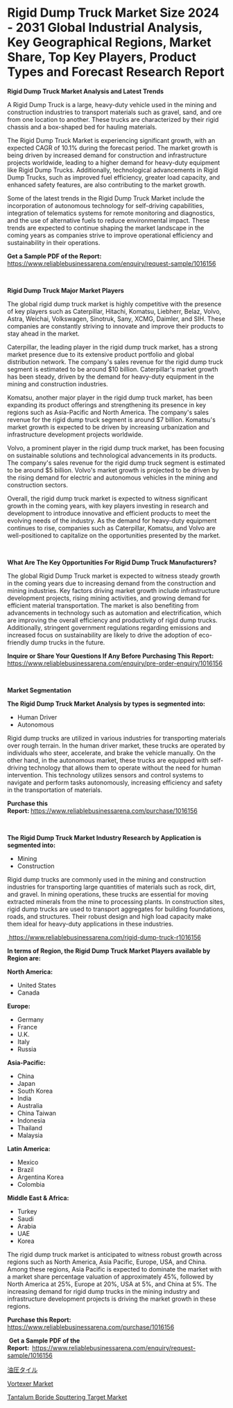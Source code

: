 <p><h1>Rigid Dump Truck Market Size 2024 - 2031 Global Industrial Analysis, Key Geographical Regions, Market Share, Top Key Players, Product Types and Forecast Research Report</h1></p><p><strong>Rigid Dump Truck Market Analysis and Latest Trends</strong></p>
<p><p>A Rigid Dump Truck is a large, heavy-duty vehicle used in the mining and construction industries to transport materials such as gravel, sand, and ore from one location to another. These trucks are characterized by their rigid chassis and a box-shaped bed for hauling materials.</p><p>The Rigid Dump Truck Market is experiencing significant growth, with an expected CAGR of 10.1% during the forecast period. The market growth is being driven by increased demand for construction and infrastructure projects worldwide, leading to a higher demand for heavy-duty equipment like Rigid Dump Trucks. Additionally, technological advancements in Rigid Dump Trucks, such as improved fuel efficiency, greater load capacity, and enhanced safety features, are also contributing to the market growth.</p><p>Some of the latest trends in the Rigid Dump Truck Market include the incorporation of autonomous technology for self-driving capabilities, integration of telematics systems for remote monitoring and diagnostics, and the use of alternative fuels to reduce environmental impact. These trends are expected to continue shaping the market landscape in the coming years as companies strive to improve operational efficiency and sustainability in their operations.</p></p>
<p><strong>Get a Sample PDF of the Report:&nbsp;</strong> <a href="https://www.reliablebusinessarena.com/enquiry/request-sample/1016156">https://www.reliablebusinessarena.com/enquiry/request-sample/1016156</a></p>
<p>&nbsp;</p>
<p><strong>Rigid Dump Truck Major Market Players</strong></p>
<p><p>The global rigid dump truck market is highly competitive with the presence of key players such as Caterpillar, Hitachi, Komatsu, Liebherr, Belaz, Volvo, Astra, Weichai, Volkswagen, Sinotruk, Sany, XCMG, Daimler, and SIH. These companies are constantly striving to innovate and improve their products to stay ahead in the market.</p><p>Caterpillar, the leading player in the rigid dump truck market, has a strong market presence due to its extensive product portfolio and global distribution network. The company's sales revenue for the rigid dump truck segment is estimated to be around $10 billion. Caterpillar's market growth has been steady, driven by the demand for heavy-duty equipment in the mining and construction industries.</p><p>Komatsu, another major player in the rigid dump truck market, has been expanding its product offerings and strengthening its presence in key regions such as Asia-Pacific and North America. The company's sales revenue for the rigid dump truck segment is around $7 billion. Komatsu's market growth is expected to be driven by increasing urbanization and infrastructure development projects worldwide.</p><p>Volvo, a prominent player in the rigid dump truck market, has been focusing on sustainable solutions and technological advancements in its products. The company's sales revenue for the rigid dump truck segment is estimated to be around $5 billion. Volvo's market growth is projected to be driven by the rising demand for electric and autonomous vehicles in the mining and construction sectors.</p><p>Overall, the rigid dump truck market is expected to witness significant growth in the coming years, with key players investing in research and development to introduce innovative and efficient products to meet the evolving needs of the industry. As the demand for heavy-duty equipment continues to rise, companies such as Caterpillar, Komatsu, and Volvo are well-positioned to capitalize on the opportunities presented by the market.</p></p>
<p>&nbsp;</p>
<p><strong>What Are The Key Opportunities For Rigid Dump Truck Manufacturers?</strong></p>
<p><p>The global Rigid Dump Truck market is expected to witness steady growth in the coming years due to increasing demand from the construction and mining industries. Key factors driving market growth include infrastructure development projects, rising mining activities, and growing demand for efficient material transportation. The market is also benefiting from advancements in technology such as automation and electrification, which are improving the overall efficiency and productivity of rigid dump trucks. Additionally, stringent government regulations regarding emissions and increased focus on sustainability are likely to drive the adoption of eco-friendly dump trucks in the future.</p></p>
<p><strong>Inquire or Share Your Questions If Any Before Purchasing This Report:</strong> <a href="https://www.reliablebusinessarena.com/enquiry/pre-order-enquiry/1016156">https://www.reliablebusinessarena.com/enquiry/pre-order-enquiry/1016156</a></p>
<p>&nbsp;</p>
<p><strong>Market Segmentation</strong></p>
<p><strong>The Rigid Dump Truck Market Analysis by types is segmented into:</strong></p>
<p><ul><li>Human Driver</li><li>Autonomous</li></ul></p>
<p><p>Rigid dump trucks are utilized in various industries for transporting materials over rough terrain. In the human driver market, these trucks are operated by individuals who steer, accelerate, and brake the vehicle manually. On the other hand, in the autonomous market, these trucks are equipped with self-driving technology that allows them to operate without the need for human intervention. This technology utilizes sensors and control systems to navigate and perform tasks autonomously, increasing efficiency and safety in the transportation of materials.</p></p>
<p><strong>Purchase this Report:&nbsp;</strong><a href="https://www.reliablebusinessarena.com/purchase/1016156">https://www.reliablebusinessarena.com/purchase/1016156</a></p>
<p>&nbsp;</p>
<p><strong>The Rigid Dump Truck Market Industry Research by Application is segmented into:</strong></p>
<p><ul><li>Mining</li><li>Construction</li></ul></p>
<p><p>Rigid dump trucks are commonly used in the mining and construction industries for transporting large quantities of materials such as rock, dirt, and gravel. In mining operations, these trucks are essential for moving extracted minerals from the mine to processing plants. In construction sites, rigid dump trucks are used to transport aggregates for building foundations, roads, and structures. Their robust design and high load capacity make them ideal for heavy-duty applications in these industries.</p></p>
<p><a href="https://www.reliablebusinessarena.com/rigid-dump-truck-r1016156">&nbsp;https://www.reliablebusinessarena.com/rigid-dump-truck-r1016156</a></p>
<p><strong>In terms of Region, the Rigid Dump Truck Market Players available by Region are:</strong></p>
<p>
    <p> <strong> North America: </strong>
        <ul>
            <li>United States</li>
            <li>Canada</li>
        </ul>
        </p> 
    <p> <strong> Europe: </strong>
        <ul>
            <li>Germany</li>
            <li>France</li>
            <li>U.K.</li>
            <li>Italy</li>
            <li>Russia</li>
        </ul>
        </p> 
    <p> <strong> Asia-Pacific: </strong>
        <ul>
            <li>China</li>
            <li>Japan</li>
            <li>South Korea</li>
            <li>India</li>
            <li>Australia</li>
            <li>China Taiwan</li>
            <li>Indonesia</li>
            <li>Thailand</li>
            <li>Malaysia</li>
        </ul>
        </p> 
    <p> <strong> Latin America: </strong>
        <ul>
            <li>Mexico</li>
            <li>Brazil</li>
            <li>Argentina Korea</li>
            <li>Colombia</li>
        </ul>
        </p> 
    <p> <strong> Middle East & Africa: </strong>
        <ul>
            <li>Turkey</li>
            <li>Saudi</li>
            <li>Arabia</li>
            <li>UAE</li>
            <li>Korea</li>
        </ul>
    </p>
    </p>
<p><p>The rigid dump truck market is anticipated to witness robust growth across regions such as North America, Asia Pacific, Europe, USA, and China. Among these regions, Asia Pacific is expected to dominate the market with a market share percentage valuation of approximately 45%, followed by North America at 25%, Europe at 20%, USA at 5%, and China at 5%. The increasing demand for rigid dump trucks in the mining industry and infrastructure development projects is driving the market growth in these regions.</p></p>
<p><strong>Purchase this Report: </strong><a href="https://www.reliablebusinessarena.com/purchase/1016156">https://www.reliablebusinessarena.com/purchase/1016156</a></p>
<p>&nbsp;<strong>Get a Sample PDF of the Report:&nbsp;&nbsp;</strong><a href="https://www.reliablebusinessarena.com/enquiry/request-sample/1016156">https://www.reliablebusinessarena.com/enquiry/request-sample/1016156</a></p>
<p><strong></strong></p>
<p><p><a href="https://github.com/lily-u-genius/Market-Research-Report-List-2/blob/main/9631957353.md">油圧タイル</a></p><p><a href="https://github.com/arnstrada78546/Market-Research-Report-List-1/blob/main/vortexer-market.md">Vortexer Market</a></p><p><a href="https://issuu.com/reportprime-2/docs/tantalum-boride-sputtering-target-market-size-2030">Tantalum Boride Sputtering Target Market</a></p></p>